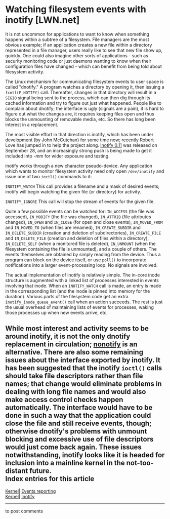 # Watching filesystem events with inotify [LWN.net]

It is not uncommon for applications to want to know when something happens within a subtree of a filesystem. File managers are the most obvious example; if an application creates a new file within a directory represented in a file manager, users really like to see that new file show up, quickly. One could also imagine other sorts of applications - such as security monitoring code or just daemons wanting to know when their configuration files have changed - which can benefit from being told about filesystem activity. 

The Linux mechanism for communicating filesystem events to user space is called "dnotify." A program watches a directory by opening it, then issuing a `fcntl(F_NOTIFY)` call. Thereafter, changes in that directory will result in a `SIGIO` signal being sent to the process, which can then dig through its cached information and try to figure out just what happened. People like to complain about dnotify; the interface is ugly (signals are a pain), it is hard to figure out what the changes are, it requires keeping files open and thus blocks the unmounting of removable media, etc. So there has long been interest in a replacement. 

The most visible effort in that direction is inotify, which has been under development (by John McCutchan) for some time now; recently Robert Love has jumped in to help the project along. [inotify 0.11](/Articles/104312/) was released on September 28, and an increasingly strong push is being made to get it included into -mm for wider exposure and testing. 

inotify works through a new character pseudo-device. Any application which wants to monitor filesystem activity need only open `/dev/inotify` and issue one of two `ioctl()` commands to it: 

`INOTIFY_WATCH`
    This call provides a filename and a mask of desired events; inotify will begin watching the given file (or directory) for activity. 

`INOTIFY_IGNORE`
    This call will stop the stream of events for the given file.

Quite a few possible events can be watched for: `IN_ACCESS` (the file was accessed), `IN_MODIFY` (the file was changed), `IN_ATTRIB` (file attributes changed), `IN_OPEN` and `IN_CLOSE` (for open and close events), `IN_MOVED_FROM` and `IN_MOVED_TO` (when files are renamed), `IN_CREATE_SUBDIR` and `IN_DELETE_SUBDIR` (creation and deletion of subdirectories), `IN_CREATE_FILE` and `IN_DELETE_FILE` (creation and deletion of files within a directory), `IN_DELETE_SELF` (when a monitored file is deleted), `IN_UNMOUNT` (when the filesystem containing the file is unmounted), and a couple of others. The events themselves are obtained by simply reading from the device. Thus a program can block on the device itself, or use `poll()` to incorporate notifications into a larger event-processing loop. No signals are involved. 

The actual implementation of inotify is relatively simple. The in-core inode structure is augmented with a linked list of processes interested in events involving that inode. When an `INOTIFY_WATCH` call is made, an entry is made in the corresponding list (and the inode is pinned into memory for the duration). Various parts of the filesystem code get an extra `inotify_inode_queue_event()` call when an action succeeds. The rest is just the usual overhead of maintaining lists of events for processes, waking those processes up when new events arrive, etc. 

While most interest and activity seems to be around inotify, it is not the only dnotify replacement in circulation; [nonotify](/Articles/98922/) is an alternative. There are also some remaining issues about the interface exported by inotify. It has been suggested that the inotify `ioctl()` calls should take file descriptors rather than file names; that change would eliminate problems in dealing with long file names and would also make access control checks happen automatically. The interface would have to be done in such a way that the application could close the file and still receive events, though; otherwise dnotify's problems with unmount blocking and excessive use of file descriptors would just come back again. These issues notwithstanding, inotify looks like it is headed for inclusion into a mainline kernel in the not-too-distant future.  
Index entries for this article  
---  
[Kernel](/Kernel/Index)| [Events reporting](/Kernel/Index#Events_reporting)  
[Kernel](/Kernel/Index)| [Inotify](/Kernel/Index#Inotify)  
  


* * *

to post comments 
